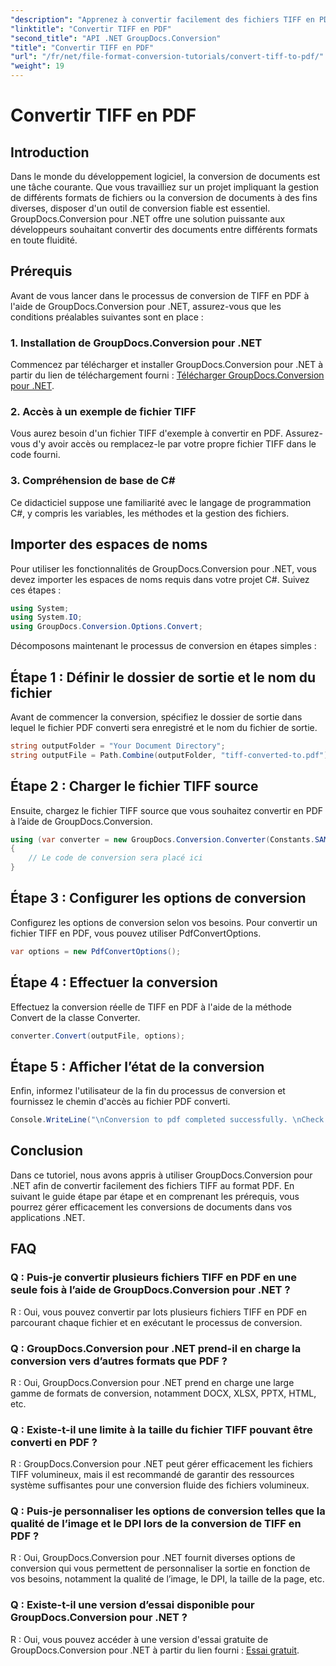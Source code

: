 ```yaml
---
"description": "Apprenez à convertir facilement des fichiers TIFF en PDF grâce à GroupDocs.Conversion pour .NET. Solution de conversion de documents simple, efficace et transparente."
"linktitle": "Convertir TIFF en PDF"
"second_title": "API .NET GroupDocs.Conversion"
"title": "Convertir TIFF en PDF"
"url": "/fr/net/file-format-conversion-tutorials/convert-tiff-to-pdf/"
"weight": 19
---
```


# Convertir TIFF en PDF

## Introduction

Dans le monde du développement logiciel, la conversion de documents est une tâche courante. Que vous travailliez sur un projet impliquant la gestion de différents formats de fichiers ou la conversion de documents à des fins diverses, disposer d'un outil de conversion fiable est essentiel. GroupDocs.Conversion pour .NET offre une solution puissante aux développeurs souhaitant convertir des documents entre différents formats en toute fluidité.

## Prérequis

Avant de vous lancer dans le processus de conversion de TIFF en PDF à l'aide de GroupDocs.Conversion pour .NET, assurez-vous que les conditions préalables suivantes sont en place :

### 1. Installation de GroupDocs.Conversion pour .NET
Commencez par télécharger et installer GroupDocs.Conversion pour .NET à partir du lien de téléchargement fourni : [Télécharger GroupDocs.Conversion pour .NET](https://releases.groupdocs.com/conversion/net/).

### 2. Accès à un exemple de fichier TIFF
Vous aurez besoin d'un fichier TIFF d'exemple à convertir en PDF. Assurez-vous d'y avoir accès ou remplacez-le par votre propre fichier TIFF dans le code fourni.

### 3. Compréhension de base de C#
Ce didacticiel suppose une familiarité avec le langage de programmation C#, y compris les variables, les méthodes et la gestion des fichiers.

## Importer des espaces de noms

Pour utiliser les fonctionnalités de GroupDocs.Conversion pour .NET, vous devez importer les espaces de noms requis dans votre projet C#. Suivez ces étapes :

```csharp
using System;
using System.IO;
using GroupDocs.Conversion.Options.Convert;
```

Décomposons maintenant le processus de conversion en étapes simples :

## Étape 1 : Définir le dossier de sortie et le nom du fichier

Avant de commencer la conversion, spécifiez le dossier de sortie dans lequel le fichier PDF converti sera enregistré et le nom du fichier de sortie.

```csharp
string outputFolder = "Your Document Directory";
string outputFile = Path.Combine(outputFolder, "tiff-converted-to.pdf");
```

## Étape 2 : Charger le fichier TIFF source

Ensuite, chargez le fichier TIFF source que vous souhaitez convertir en PDF à l’aide de GroupDocs.Conversion.

```csharp
using (var converter = new GroupDocs.Conversion.Converter(Constants.SAMPLE_TIFF))
{
    // Le code de conversion sera placé ici
}
```

## Étape 3 : Configurer les options de conversion

Configurez les options de conversion selon vos besoins. Pour convertir un fichier TIFF en PDF, vous pouvez utiliser PdfConvertOptions.

```csharp
var options = new PdfConvertOptions();
```

## Étape 4 : Effectuer la conversion

Effectuez la conversion réelle de TIFF en PDF à l'aide de la méthode Convert de la classe Converter.

```csharp
converter.Convert(outputFile, options);
```

## Étape 5 : Afficher l’état de la conversion

Enfin, informez l'utilisateur de la fin du processus de conversion et fournissez le chemin d'accès au fichier PDF converti.

```csharp
Console.WriteLine("\nConversion to pdf completed successfully. \nCheck output in {0}", outputFolder);
```

## Conclusion

Dans ce tutoriel, nous avons appris à utiliser GroupDocs.Conversion pour .NET afin de convertir facilement des fichiers TIFF au format PDF. En suivant le guide étape par étape et en comprenant les prérequis, vous pourrez gérer efficacement les conversions de documents dans vos applications .NET.

## FAQ

### Q : Puis-je convertir plusieurs fichiers TIFF en PDF en une seule fois à l’aide de GroupDocs.Conversion pour .NET ?

R : Oui, vous pouvez convertir par lots plusieurs fichiers TIFF en PDF en parcourant chaque fichier et en exécutant le processus de conversion.

### Q : GroupDocs.Conversion pour .NET prend-il en charge la conversion vers d’autres formats que PDF ?

R : Oui, GroupDocs.Conversion pour .NET prend en charge une large gamme de formats de conversion, notamment DOCX, XLSX, PPTX, HTML, etc.

### Q : Existe-t-il une limite à la taille du fichier TIFF pouvant être converti en PDF ?

R : GroupDocs.Conversion pour .NET peut gérer efficacement les fichiers TIFF volumineux, mais il est recommandé de garantir des ressources système suffisantes pour une conversion fluide des fichiers volumineux.

### Q : Puis-je personnaliser les options de conversion telles que la qualité de l’image et le DPI lors de la conversion de TIFF en PDF ?

R : Oui, GroupDocs.Conversion pour .NET fournit diverses options de conversion qui vous permettent de personnaliser la sortie en fonction de vos besoins, notamment la qualité de l’image, le DPI, la taille de la page, etc.

### Q : Existe-t-il une version d’essai disponible pour GroupDocs.Conversion pour .NET ?

R : Oui, vous pouvez accéder à une version d'essai gratuite de GroupDocs.Conversion pour .NET à partir du lien fourni : [Essai gratuit](https://releases.groupdocs.com/).